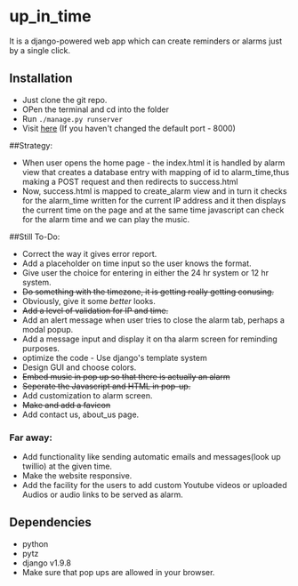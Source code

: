 # up_in_time
It is a django-powered web app which can create reminders or alarms just by a single click.

## Installation
* Just clone the git repo.
* OPen the terminal and cd into the folder 
* Run ```./manage.py runserver```
* Visit [here](http://127.0.0.1:8000/alarm/) (If you haven't changed the default port - 8000)

##Strategy:
* When user opens the home page - the index.html it is handled by alarm view that creates a database entry with mapping of id to alarm_time,thus making a POST request and then redirects to success.html
* Now, success.html is mapped to create_alarm view and in turn it checks for the alarm_time written for the current IP address and it then displays the current time on the page and at the same time javascript can check for the alarm time and we can play the music.

##Still To-Do:

* Correct the way it gives error report.
* Add a placeholder on time input so the user knows the format.
* Give user the choice for entering in either the 24 hr system or 12 hr system.
* ~~Do something with the timezone, it is getting really getting conusing.~~
* Obviously, give it some *better* looks.
* ~~Add a level of validation for IP and time.~~
* Add an alert message when user tries to close the alarm tab, perhaps a modal popup.
* Add a message input and display it on tha alarm screen for reminding purposes.
* optimize the code - Use django's template system
* Design GUI and choose colors.
* ~~Embed music in pop up so that there is actually an alarm~~
* ~~Seperate the Javascript and HTML in pop-up.~~
* Add customization to alarm screen.
* ~~Make and add a favicon~~
* Add contact us, about_us page.
	
### Far away:
* Add functionality like sending automatic emails and messages(look up twillio) at the given time.
* Make the website responsive.
* Add the facility for the users to add custom Youtube videos or uploaded Audios or audio links to be served as alarm.

## Dependencies

* python
* pytz 
* django v1.9.8
* Make sure that pop ups are allowed in your browser.

